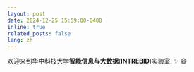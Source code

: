 ```yaml
---
layout: post
date: 2024-12-25 15:59:00-0400
inline: true
related_posts: false
lang: zh
---
```



欢迎来到华中科技大学<b>智能信息与大数据</b>(<b>INTREBID</b>)实验室. :sparkles: :smile: